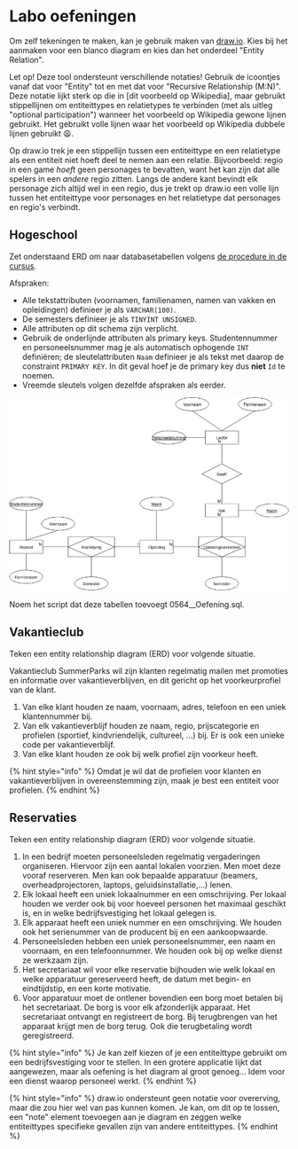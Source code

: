 # Labo oefeningen

Om zelf tekeningen te maken, kan je gebruik maken van [draw.io](https://github.com/v-nys/cursusdatabanken/tree/5459e6b87d285922b7e01682b80f98f12b8096a0/semester-1-databanken-intro/erm/www.draw.io). Kies bij het aanmaken voor een blanco diagram en kies dan het onderdeel "Entity Relation".

Let op! Deze tool ondersteunt verschillende notaties! Gebruik de icoontjes vanaf dat voor "Entity" tot en met dat voor "Recursive Relationship (M:N)". Deze notatie lijkt sterk op die in \[dit voorbeeld op Wikipedia], maar gebruikt stippellijnen om entiteittypes en relatietypes te verbinden (met als uitleg "optional participation") wanneer het voorbeeld op Wikipedia gewone lijnen gebruikt. Het gebruikt volle lijnen waar het voorbeeld op Wikipedia dubbele lijnen gebruikt 😩.

Op draw.io trek je een stippellijn tussen een entiteittype en een relatietype als een entiteit niet hoeft deel te nemen aan een relatie. Bijvoorbeeld: regio in een game _hoeft_ geen personages te bevatten, want het kan zijn dat alle spelers in een _andere_ regio zitten. Langs de andere kant bevindt elk personage zich altijd wel in een regio, dus je trekt op draw.io een volle lijn tussen het entiteittype voor personages en het relatietype dat personages en regio's verbindt.

## Hogeschool

Zet onderstaand ERD om naar databasetabellen volgens [de procedure in de cursus](https://apwt.gitbook.io/cursus-databanken/semester-1-databanken-intro/erm/herleiden-van-erds-tot-tabellen).

Afspraken:

* Alle tekstattributen (voornamen, familienamen, namen van vakken en opleidingen) definieer je als `VARCHAR(100)`.
* De semesters definieer je als `TINYINT UNSIGNED`.
* Alle attributen op dit schema zijn verplicht.
* Gebruik de onderlijnde attributen als primary keys. Studentennummer en personeelsnummer mag je als automatisch ophogende `INT` definiëren; de sleutelattributen `Naam` definieer je als tekst met daarop de constraint `PRIMARY KEY`. In dit geval hoef je de primary key dus **niet** `Id` te noemen.
* Vreemde sleutels volgen dezelfde afspraken als eerder.

![Entity Relationship Diagram voor de hogeschool.](../../../.gitbook/assets/Hogeschool.png)

Noem het script dat deze tabellen toevoegt 0564\_\_Oefening.sql.

## Vakantieclub

Teken een entity relationship diagram (ERD) voor volgende situatie.

Vakantieclub SummerParks wil zijn klanten regelmatig mailen met promoties en informatie over vakantieverblijven, en dit gericht op het voorkeurprofiel van de klant.

1. Van elke klant houden ze naam, voornaam, adres, telefoon en een uniek klantennummer bij.
2. Van elk vakantieverblijf houden ze naam, regio, prijscategorie en profielen (sportief, kindvriendelijk, cultureel, ...) bij. Er is ook een unieke code per vakantieverblijf.
3. Van elke klant houden ze ook bij welk profiel zijn voorkeur heeft.

{% hint style="info" %}
Omdat je wil dat de profielen voor klanten en vakantieverblijven in overeenstemming zijn, maak je best een entiteit voor profielen.
{% endhint %}

## Reservaties

Teken een entity relationship diagram (ERD) voor volgende situatie.

1. In een bedrijf moeten personeelsleden regelmatig vergaderingen organiseren. Hiervoor zijn een aantal lokalen voorzien. Men moet deze vooraf reserveren. Men kan ook bepaalde apparatuur (beamers, overheadprojectoren, laptops, geluidsinstallatie,...) lenen.
2. Elk lokaal heeft een uniek lokaalnummer en een omschrijving. Per lokaal houden we verder ook bij voor hoeveel personen het maximaal geschikt is, en in welke bedrijfsvestiging het lokaal gelegen is.
3. Elk apparaat heeft een uniek nummer en een omschrijving. We houden ook het serienummer van de producent bij en een aankoopwaarde.
4. Personeelsleden hebben een uniek personeelsnummer, een naam en voornaam, en een telefoonnummer. We houden ook bij op welke dienst ze werkzaam zijn.
5. Het secretariaat wil voor elke reservatie bijhouden wie welk lokaal en welke apparatuur gereserveerd heeft, de datum met begin- en eindtijdstip, en een korte motivatie.
6. Voor apparatuur moet de ontlener bovendien een borg moet betalen bij het secretariaat. De borg is voor elk afzonderlijk apparaat. Het secretariaat ontvangt en registreert de borg. Bij terugbrengen van het apparaat krijgt men de borg terug. Ook die terugbetaling wordt geregistreerd.

{% hint style="info" %}
Je kan zelf kiezen of je een entiteittype gebruikt om een bedrijfsvestiging voor te stellen. In een grotere applicatie lijkt dat aangewezen, maar als oefening is het diagram al groot genoeg... Idem voor een dienst waarop personeel werkt.
{% endhint %}

{% hint style="info" %}
draw.io ondersteunt geen notatie voor overerving, maar die zou hier wel van pas kunnen komen. Je kan, om dit op te lossen, een "note" element toevoegen aan je diagram en zeggen welke entiteittypes specifieke gevallen zijn van andere entiteittypes.
{% endhint %}
